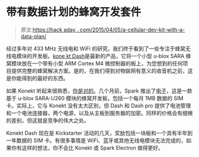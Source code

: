 # 带有数据计划的蜂窝开发套件

> 原文:[https://hack aday . com/2015/04/05/a-cellular-dev-kit-with-a-data-plan/](https://hackaday.com/2015/04/05/a-cellular-dev-kit-with-a-data-plan/)

经过多年对 433 MHz 无线电和 WiFi 的研究，我们终于看到了一些专注于蜂窝无线电模块的开发板。[kone kt Dash](https://www.kickstarter.com/projects/konekt/konekt-dash-cellular-dev-kit-free-global-data-plan)是最新的产品，它将一个小型 u-blox SARA 蜂窝模块放在一个带有小型 ARM Cortex M4 微控制器的板上，为您想到的任何项目提供完整的蜂窝解决方案。是的，在我们得到对物联网有意义的收音机之前，这是你能得到的最好的东西。

如果 Konekt 听起来很熟悉，[你是对的](http://hackaday.com/2015/02/25/spark-goes-cellular-with-the-electron/)。几个月前，Spark 推出了[电子](https://www.kickstarter.com/projects/sparkdevices/spark-electron-cellular-dev-kit-with-a-simple-data)，这是一款基于 u-blox SARA-U260 模块的蜂窝开发板，包括一个每月 1MB 数据的 SIM 卡。实际上，它与 Konekt 没有太大区别，但 Dash 和 Dash pro 提供了电池管理和一个电池连接器，两个电源，以及从主板到服务器的加密。同样的价格会有细微的差别，但这就是竞争的伟大之处。

Konekt Dash 现在是 Kickstarter 活动的几天，奖励包括一块板和一个具有半年到一年数据的 SIM 卡。有很多事情是 WiFi、蓝牙或其他无线电模块无法完成的，如果你有这样的想法，你不会比 Konekt 或 Spark Electron 做得更好。